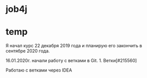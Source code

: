 # job4j
# temp
Я начал курс 22 декабря 2019 года и планирую его закончить в сентябре 2020 года.

 16.01.2020г. начали работу с ветками в Git.    1. Ветки[#215560]
 
 Работаю с ветками через IDEA